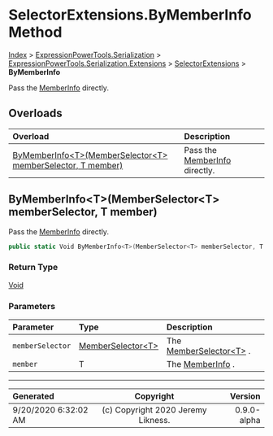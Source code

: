 ﻿# SelectorExtensions.ByMemberInfo Method

[Index](../index.md) > [ExpressionPowerTools.Serialization](ExpressionPowerTools.Serialization.a.md) > [ExpressionPowerTools.Serialization.Extensions](ExpressionPowerTools.Serialization.Extensions.n.md) > [SelectorExtensions](ExpressionPowerTools.Serialization.Extensions.SelectorExtensions.cs.md) > **ByMemberInfo**

Pass the [MemberInfo](https://docs.microsoft.com/dotnet/api/system.reflection.memberinfo) directly.

## Overloads

| Overload | Description |
| :-- | :-- |
| [ByMemberInfo&lt;T>(MemberSelector&lt;T> memberSelector, T member)](#bymemberinfotmemberselectort-memberselector-t-member) | Pass the [MemberInfo](https://docs.microsoft.com/dotnet/api/system.reflection.memberinfo) directly. |
## ByMemberInfo&lt;T>(MemberSelector&lt;T> memberSelector, T member)

Pass the [MemberInfo](https://docs.microsoft.com/dotnet/api/system.reflection.memberinfo) directly.

```csharp
public static Void ByMemberInfo<T>(MemberSelector<T> memberSelector, T member)
```

### Return Type

 [Void](https://docs.microsoft.com/dotnet/api/system.void) 

### Parameters

| Parameter | Type | Description |
| :-- | :-- | :-- |
| `memberSelector` | [MemberSelector&lt;T>](ExpressionPowerTools.Serialization.Rules.MemberSelector`1.cs.md) | The [MemberSelector&lt;T>](ExpressionPowerTools.Serialization.Rules.MemberSelector`1.cs.md) . |
| `member` | T | The [MemberInfo](https://docs.microsoft.com/dotnet/api/system.reflection.memberinfo) . |



---

| Generated | Copyright | Version |
| :-- | :-: | --: |
| 9/20/2020 6:32:02 AM | (c) Copyright 2020 Jeremy Likness. | 0.9.0-alpha |
